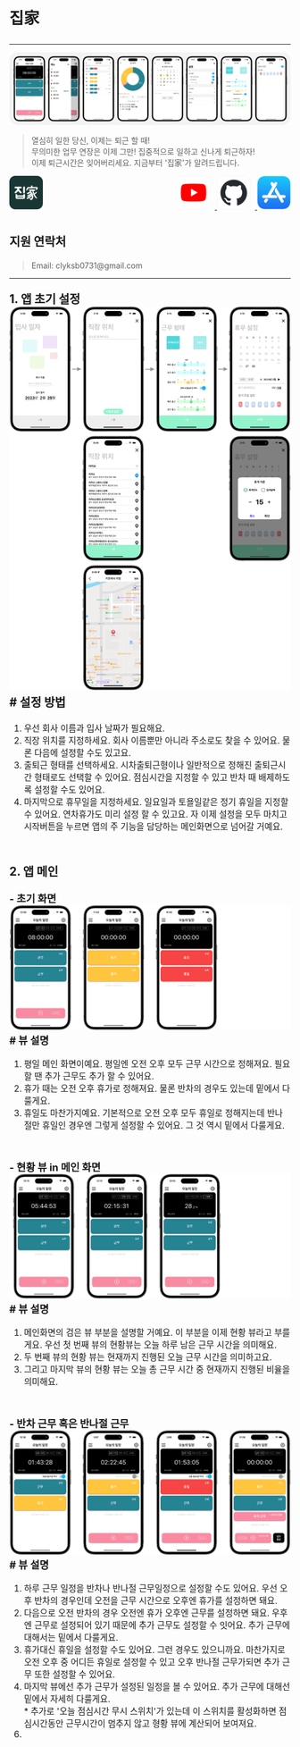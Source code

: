<style>
    #clyksb_zipga_title {
        text-align:left;
        font-size:1.5em;
        font-weight:bold;
    }

    .clyksb_zipga_subTitle {
        text-align:left;
        font-size:1.3em;
        font-weight:bold;
    }

    .clyksb_zipga_subSubTitle {
        text-align:left;
        font-size:1em;
        font-weight:bold;
    }

    .clyksb_zipga_list {
        text-align:left;
        font-size:0.8em;
        /* font-weight:bold; */
    }

    @media (min-width:480px) {
        #clyksb_zipga_title {
            text-align:left;
            font-size:2em;
            font-weight:bold;
        }

        .clyksb_zipga_subTitle {
            text-align:left;
            font-size:1.5em;
            font-weight:bold;
        }

        .clyksb_zipga_subSubTitle {
            text-align:left;
            font-size:1.3em;
            font-weight:bold;
        }

        .clyksb_zipga_list {
            text-align:left;
            font-size:1.1em;
            /* font-weight:bold; */
        }
    }
</style>

<p id="clyksb_zipga_title">
    집家
    <hr style="height:0.5px" />
    <img src="./img/iPhone14Pro.png" />
    <blockquote>
        열심히 일한 당신, 이제는 퇴근 할 때!<br />
        무의미한 업무 연장은 이제 그만! 집중적으로 일하고 신나게 퇴근하자!<br />
        이제 퇴근시간은 잊어버리세요. 지금부터 '집家'가 알려드립니다.
    </blockquote>
</p>

<div>
    <img src="./img/zipga_icon.png" height="60" alt="App Icon" />
    <div style="float:right">
        <a href="https://github.com/clyksb0731/TimeToGoHome">
            <img src="./img/youtube_icon.png" height="60" alt="Youtube" style="padding-right:8px" />
        </a>
        <a href="https://github.com/clyksb0731/TimeToGoHome">
            <img src="./img/github_icon.png" height="60" alt="GitHub" style="padding-right:8px" />
        </a>
        <a href="https://apps.apple.com/kr/app/집가/id1546550497">
            <img src="./img/appStore.png" height="60" alt="App Store" />
        </a>
    </div>
</div>
<br />

<p class="clyksb_zipga_subTitle">
    지원 연락처
    <blockquote>
    Email: clyksb0731@gmail.com
    </blockquote>
</p>

<hr style="height:0.5px" />

<p class="clyksb_zipga_subTitle">
    1. 앱 초기 설정
    <img src="./img/app_initial_setting.png" />
    # 설정 방법
</p>
<ol class="clyksb_zipga_list">
    <li>우선 회사 이름과 입사 날짜가 필요해요.</li>
    <li>직장 위치를 지정하세요. 회사 이름뿐만 아니라 주소로도 찾을 수 있어요. 물론 다음에 설정할 수도 있고요.</li>
    <li>출퇴근 형태를 선택하세요. 시차출퇴근형이나 일반적으로 정해진 출퇴근시간 형태로도 선택할 수 있어요. 점심시간을 지정할 수 있고 반차 때 배제하도록 설정할 수도 있어요.</li>
    <li>마지막으로 휴무일을 지정하세요. 일요일과 토욜일같은 정기 휴일을 지정할 수 있어요. 연차휴가도 미리 설정 할 수 있고요. 자 이제 설정을 모두 마치고 시작버튼을 누르면 앱의 주 기능을 담당하는 메인화면으로 넘어갈 거예요.</li>
</ol><br />

<p class="clyksb_zipga_subTitle">
    2. 앱 메인
</p>

<p class="clyksb_zipga_subSubTitle">
    - 초기 화면
    <img src="./img/app_main.png" />
    # 뷰 설명
</p>
<ol class="clyksb_zipga_list">
    <li>평일 메인 화면이예요. 평일엔 오전 오후 모두 근무 시간으로 정해져요. 필요할 땐 추가 근무도 추가 할 수 있어요.</li>
    <li>휴가 때는 오전 오후 휴가로 정해져요. 물론 반차의 경우도 있는데 밑에서 다룰게요.</li>
    <li>휴일도 마찬가지예요. 기본적으로 오전 오후 모두 휴일로 정해지는데 반나절만 휴일인 경우엔 그렇게 설정할 수 있어요. 그 것 역시 밑에서 다룰게요.</li>
</ol><br />
<p class="clyksb_zipga_subSubTitle">
    - 현황 뷰 in 메인 화면
    <img src="./img/app_main_normal.png" />
    # 뷰 설명
</p>
<ol class="clyksb_zipga_list">
    <li>메인화면의 검은 뷰 부분을 설명할 거예요. 이 부분을 이제 현황 뷰라고 부를게요. 우선 첫 번째 뷰의 현황뷰는 오늘 하루 남은 근무 시간을 의미해요.</li>
    <li>두 번째 뷰의 현황 뷰는 현재까지 진행된 오늘 근무 시간을 의미하고요.</li>
    <li>그리고 마지막 뷰의 현황 뷰는 오늘 총 근무 시간 중 현재까지 진행된 비율을 의미해요.</li>
</ol><br />
<p class="clyksb_zipga_subSubTitle">
    - 반차 근무 혹은 반나절 근무
    <img src="./img/app_main_half.png" />
    # 뷰 설명
</p>
<ol class="clyksb_zipga_list">
    <li>하루 근무 일정을 반차나 반나절 근무일정으로 설정할 수도 있어요. 우선 오후 반차의 경우인데 오전을 근무 시간으로 오후엔 휴가를 설정하면 돼요.</li>
    <li>다음으로 오전 반차의 경우 오전엔 휴가 오후엔 근무를 설정하면 돼요. 우후엔 근무로 설정되어 있기 때문에 추가 근무도 설정할 수 잇어요. 추가 근무에 대해서는 밑에서 다룰게요.</li>
    <li>휴가대신 휴일을 설정할 수도 있어요. 그런 경우도 있으니까요. 마찬가지로 오전 오후 중 어디든 휴일로 설정할 수 있고 오후 반나절 근무가되면 추가 근무 또한 설정할 수 있어요.</li>
    <li>마지막 뷰에선 추가 근무가 설정된 일정을 볼 수 있어요. 추가 근무에 대해선 밑에서 자세히 다룰게요.</li>
    <li style="list-style:none">* 추가로 '오늘 점심시간 무시 스위치'가 있는데 이 스위치를 활성화하면 점심시간동안 근무시간이 멈추지 않고 형황 뷰에 계산되어 보여져요.</li>
    <li></li>
</ol><br />
